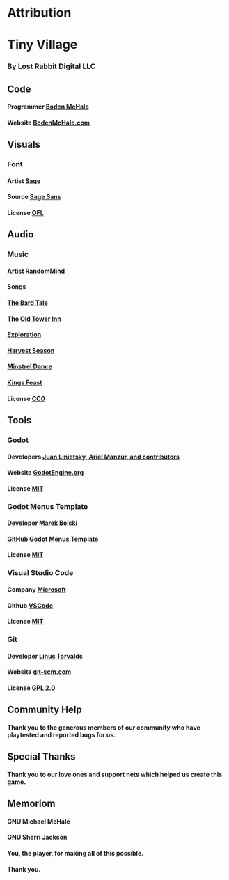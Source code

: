 # Attribution
# Tiny Village
### By Lost Rabbit Digital LLC



## Code
#### Programmer [Boden McHale](https://github.com/Maaack/Godot-Menus-Template/graphs/contributors)  
#### Website [BodenMcHale.com](https://www.bodenmchale.com/)  



## Visuals
### Font
#### Artist [Sage](https://www.dafont.com/sage.d7729)  
#### Source [Sage Sans](https://www.dafont.com/sage-sans.font)  
#### License [OFL](https://opensource.org/license/ofl-1-1)



## Audio
### Music
#### Artist [RandomMind](https://www.patreon.com/randommind)  
#### Songs
#### [The Bard Tale](https://opengameart.org/content/medieval-the-bards-tale)  
#### [The Old Tower Inn](https://opengameart.org/content/medieval-the-old-tower-inn)  
#### [Exploration](https://opengameart.org/content/medieval-exploration)  
#### [Harvest Season](https://opengameart.org/content/medieval-harvest-season)  
#### [Minstrel Dance](https://opengameart.org/content/medieval-minstrel-dance)  
#### [Kings Feast](https://opengameart.org/content/medieval-kings-feast)  
#### License [CC0](https://creativecommons.org/public-domain/cc0/)



## Tools
### Godot
#### Developers [Juan Linietsky, Ariel Manzur, and contributors](https://godotengine.org/contact)  
#### Website [GodotEngine.org](https://godotengine.org/)  
#### License [MIT](https://github.com/godotengine/godot/blob/master/LICENSE.txt) 



### Godot Menus Template
#### Developer [Marek Belski](https://github.com/Maaack/Godot-Menus-Template/graphs/contributors)  
#### GitHub [Godot Menus Template](https://github.com/Maaack/Godot-Menus-Template)  
#### License [MIT](https://github.com/Maaack/Godot-Menus-Template/blob/main/addons/maaacks_menus_template/LICENSE.txt)  



### Visual Studio Code
#### Company [Microsoft](https://opensource.microsoft.com/)  
#### Github [VSCode](https://github.com/microsoft/vscode)  
#### License [MIT](https://github.com/microsoft/vscode/blob/main/LICENSE.txt)



### Git
#### Developer [Linus Torvalds](https://github.com/torvalds)  
#### Website [git-scm.com](https://git-scm.com/downloads)  
#### License [GPL 2.0](https://opensource.org/licenses/GPL-2.0)



## Community Help
#### Thank you to the generous members of our community who have playtested and reported bugs for us.



## Special Thanks
#### Thank you to our love ones and support nets which helped us create this game.



## Memoriom
#### GNU Michael McHale
#### GNU Sherri Jackson






#### You, the player, for making all of this possible.
#### Thank you.

